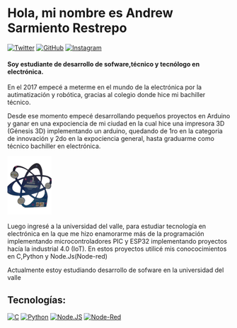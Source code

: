 # Hola, mi nombre es Andrew Sarmiento Restrepo
[![Twitter](https://img.shields.io/badge/Twitter-black?style=flat&logo=x&logoColor=black&color=white&link=https%3A%2F%2Ftwitter.com%2FSr17Andrew)](https://twitter.com/Sr17Andrew)
[![GitHub](https://img.shields.io/badge/GitHub-black?style=flat&logo=github&logoColor=black&color=white&link=https%3A%2F%2Fgithub.com%2Fandreudev)](https://github.com/andreudev)
[![Instagram](https://img.shields.io/badge/Instagram-black?style=flat&logo=instagram&color=white&link=https%3A%2F%2Fwww.instagram.com%2Fandrew_sr18)](https://www.instagram.com/andrew_sr18/)

#### Soy estudiante de desarrollo de sofware,técnico y tecnólogo en electrónica.
En el 2017 empecé a meterme en el mundo de la electrónica por la autimatización y robótica, gracias al colegio donde hice mi bachiller técnico.

Desde ese momento empecé desarrollando pequeños proyectos en Arduino y ganar en una expociencia de mi ciudad en la cual hice una impresora 3D (Génesis 3D) implementando un arduino, quedando de 1ro en la categoria de innovación y 2do en la expociencia general, hasta graduarme como técnico bachiller en electrónica.

![](https://raw.githubusercontent.com/andreudev/andreudev/main/impresora3d-premio.png)

Luego ingresé a la universidad del valle, para estudiar tecnología en electrónica en la que me hizo enamorarme más de la programación implementando microcontroladores PIC y ESP32 implementando proyectos hacía la industrial 4.0 (IoT). En estos proyectos utilicé mis conococimientos en C,Python y Node.Js(Node-red)

Actualmente estoy estudiando desarrollo de sofware en la universidad del valle

## Tecnologías:
[![C](https://img.shields.io/badge/C-2b5b84?style=for-the-badge&logo=C&logoColor=gray&labelColor=white)]()
[![Python](https://img.shields.io/badge/Python-yellow?style=for-the-badge&logo=python&logoColor=gray&labelColor=white)]()
[![Node.JS](https://img.shields.io/badge/Node.JS-339933?style=for-the-badge&logo=node.js&logoColor=gray&labelColor=white)]()
[![Node-Red](https://img.shields.io/badge/Node--Red-a22222?style=for-the-badge&logo=nodered&logoColor=gray&labelColor=white)]()

<!---
andreudev/andreudev is a ✨ special ✨ repository because its `README.md` (this file) appears on your GitHub profile.
You can click the Preview link to take a look at your changes.
--->

